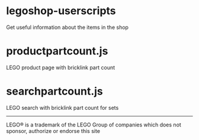 # legoshop-userscripts
Get useful information about the items in the shop

# productpartcount.js
LEGO product page with bricklink part count

# searchpartcount.js
LEGO search with bricklink part count for sets

---
LEGO® is a trademark of the LEGO Group of companies which does not sponsor, authorize or endorse this site
